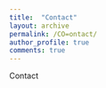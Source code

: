 ```yaml
---
title:  "Contact"
layout: archive
permalink: /CO=ontact/
author_profile: true
comments: true
---
```


Contact
